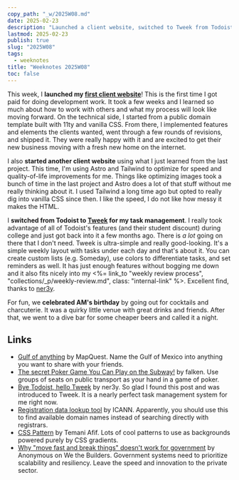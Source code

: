 ```yaml
---
copy_path: "_w/2025W08.md"
date: 2025-02-23
description: "Launched a client website, switched to Tweek from Todoist, and went out for drinks. Weeknotes for the 8th week of the year 2025."
lastmod: 2025-02-23
publish: true
slug: "2025W08"
tags:
  - weeknotes
title: "Weeknotes 2025W08"
toc: false
---
```


This week, I **launched my [first client website](https://coloradoenergysolutions.com/)**! This is the first time I got paid for doing development work. It took a few weeks and I learned so much about how to work with others and what my process will look like moving forward. On the technical side, I started from a public domain template built with 11ty and vanilla CSS. From there, I implemented features and elements the clients wanted, went through a few rounds of revisions, and shipped it. They were really happy with it and are excited to get their new business moving with a fresh new home on the internet.

I also **started another client website** using what I just learned from the last project. This time, I'm using Astro and Tailwind to optimize for speed and quality-of-life improvements for me. Things like optimizing images took a bunch of time in the last project and Astro does a lot of that stuff without me really thinking about it. I used Tailwind a long time ago but opted to really dig into vanilla CSS since then. I like the speed, I do not like how messy it makes the HTML.

I **switched from Todoist to [Tweek](https://tweek.so/) for my task management**. I really took advantage of all of Todoist's features (and their student discount) during college and just got back into it a few months ago. There is _a lot_ going on there that I don't need. Tweek is ultra-simple and really good-looking. It's a simple weekly layout with tasks under each day and that's about it. You can create custom lists (e.g. Someday), use colors to differentiate tasks, and set reminders as well. It has just enough features without bogging me down and it also fits nicely into my <%= link_to "weekly review process", "collections/_p/weekly-review.md", class: "internal-link" %>. Excellent find, thanks to [ner3y](https://ner3y.me/bye-todoist-hello-tweek/).

For fun, we **celebrated AM's birthday** by going out for cocktails and charcuterie. It was a quirky little venue with great drinks and friends. After that, we went to a dive bar for some cheaper beers and called it a night.

## Links

- [Gulf of anything](https://gulfof.mapquest.com/) by MapQuest. Name the Gulf of Mexico into anything you want to share with your friends.
- [The secret Poker Game You Can Play on the Subway!](https://experience.prfalken.dev/english/subway-poker/) by falken. Use groups of seats on public transport as your hand in a game of poker.
- [Bye Todoist, hello Tweek](https://ner3y.me/bye-todoist-hello-tweek/) by ner3y. So glad I found this post and was introduced to Tweek. It is a nearly perfect task management system for me right now.
- [Registration data lookup tool](https://lookup.icann.org/en) by ICANN. Apparently, you should use this to find available domain names instead of searching directly with registrars.
- [CSS Pattern](https://css-pattern.com/) by Temani Afif. Lots of cool patterns to use as backgrounds powered purely by CSS gradients.
- [Why "move fast and break things" doesn't work for government](https://www.wethebuilders.org/posts/move-fast-break-things-wont-work-here) by Anonymous on We the Builders. Government systems need to prioritize scalability and resiliency. Leave the speed and innovation to the private sector.
